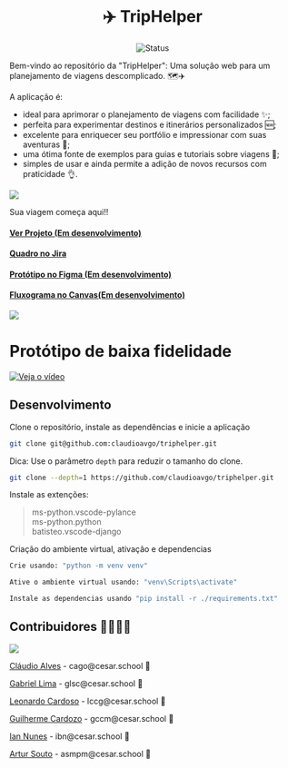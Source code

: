 <h1 align="center">✈️ TripHelper </h1>

<p align="center">
    <img src="https://img.shields.io/badge/Status-Em%20desenvolvimento-green?style=flat-square" alt="Status">
</p>

<p>Bem-vindo ao repositório da "TripHelper": Uma solução web para um planejamento de viagens descomplicado. 🗺️✈️
</p>

<p>A aplicação é:</p> 

- ideal para aprimorar o planejamento de viagens com facilidade ✨;
- perfeita para experimentar destinos e itinerários personalizados 🆕;
- excelente para enriquecer seu portfólio e impressionar com suas aventuras 📁;
- uma ótima fonte de exemplos para guias e tutoriais sobre viagens 📃;
- simples de usar e ainda permite a adição de novos recursos com praticidade 👌.

![](https://i.imgur.com/waxVImv.png)

Sua viagem começa aqui!!

#### [Ver Projeto (Em desenvolvimento)]()
#### [Quadro no Jira](https://triphelper.atlassian.net/)
#### [Protótipo no Figma (Em desenvolvimento)](https://www.figma.com/file/oK9wiPWd5wXOdewFZlrQwa/TripHelper-(Design-App)?type=design&node-id=0-1&mode=design&t=2Uif4puvw1TfF53n-0)
#### [Fluxograma no Canvas(Em desenvolvimento)](https://www.canva.com/design/DAFv8cMBYg0/NTQ0X21wpeIaRm9mWDMZUw/edit)
![](https://i.imgur.com/waxVImv.png)

# Protótipo de baixa fidelidade
[![Veja o vídeo](https://i.ibb.co/Hnxk3FW/Trip-Helper-1.png)](https://youtu.be/dgQ1SL6Yii4)

## Desenvolvimento
<p>Clone o repositório, instale as dependências e inicie a aplicação</p>

```bash
git clone git@github.com:claudioavgo/triphelper.git
```
Dica: Use o parâmetro `depth` para reduzir o tamanho do clone.

```sh
git clone --depth=1 https://github.com/claudioavgo/triphelper.git
```
<p>Instale as extenções:</p>

> 	ms-python.vscode-pylance <br>
>	ms-python.python <br>
>	batisteo.vscode-django

<p>Criação do ambiente virtual, ativação e dependencias</p>

```bash
Crie usando: "python -m venv venv"

Ative o ambiente virtual usando: "venv\Scripts\activate"

Instale as dependencias usando "pip install -r ./requirements.txt"
```

<h2>Contribuidores 👨‍👩‍👧‍👦</h2>
<a href="https://github.com/claudioavgo/triphelper/graphs/contributors">
  <img src="https://contrib.rocks/image?repo=claudioavgo/triphelper" />
</a>


<p><a href="https://github.com/claudioavgo">Cláudio Alves</a> - cago@cesar.school 📩</p>
<p><a href="https://github.com/GabrielLimaSC">Gabriel Lima</a> - glsc@cesar.school 📩</p>
<p><a href="https://github.com/leooghub">Leonardo Cardoso</a> - lccg@cesar.school 📩</p> 
<p><a href="https://github.com/cardozoguilherme">Guilherme Cardozo</a> - gccm@cesar.school 📩</p>
<p><a href="https://github.com/ianbnunes">Ian Nunes</a> - ibn@cesar.school 📩</p>
<p><a href="https://github.com/artursouto">Artur Souto</a> - asmpm@cesar.school 📩</p>
